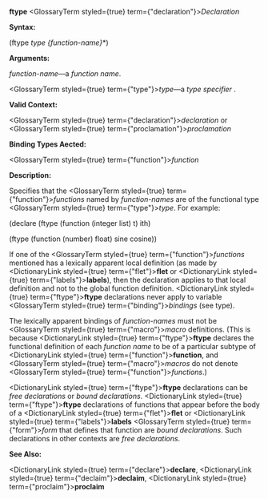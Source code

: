 **ftype** <GlossaryTerm styled={true} term={"declaration"}><i>Declaration</i></GlossaryTerm> 



**Syntax:** 



(ftype *type \{function-name\}*\*) 



**Arguments:** 



*function-name*—a *function name*. 



<GlossaryTerm styled={true} term={"type"}><i>type</i></GlossaryTerm>—a *type specifier* . 



**Valid Context:** 



<GlossaryTerm styled={true} term={"declaration"}><i>declaration</i></GlossaryTerm> or <GlossaryTerm styled={true} term={"proclamation"}><i>proclamation</i></GlossaryTerm> 



**Binding Types Aected:** 



<GlossaryTerm styled={true} term={"function"}><i>function</i></GlossaryTerm> 



**Description:** 



Specifies that the <GlossaryTerm styled={true} term={"function"}><i>functions</i></GlossaryTerm> named by *function-names* are of the functional type <GlossaryTerm styled={true} term={"type"}><i>type</i></GlossaryTerm>. For example: 



(declare (ftype (function (integer list) t) ith) 



(ftype (function (number) float) sine cosine)) 



If one of the <GlossaryTerm styled={true} term={"function"}><i>functions</i></GlossaryTerm> mentioned has a lexically apparent local definition (as made by <DictionaryLink styled={true} term={"flet"}><b>flet</b></DictionaryLink> or <DictionaryLink styled={true} term={"labels"}><b>labels</b></DictionaryLink>), then the declaration applies to that local definition and not to the global function definition. <DictionaryLink styled={true} term={"ftype"}><b>ftype</b></DictionaryLink> declarations never apply to variable <GlossaryTerm styled={true} term={"binding"}><i>bindings</i></GlossaryTerm> (see type). 



The lexically apparent bindings of *function-names* must not be <GlossaryTerm styled={true} term={"macro"}><i>macro</i></GlossaryTerm> definitions. (This is because <DictionaryLink styled={true} term={"ftype"}><b>ftype</b></DictionaryLink> declares the functional definition of each *function name* to be of a particular subtype of <DictionaryLink styled={true} term={"function"}><b>function</b></DictionaryLink>, and <GlossaryTerm styled={true} term={"macro"}><i>macros</i></GlossaryTerm> do not denote <GlossaryTerm styled={true} term={"function"}><i>functions</i></GlossaryTerm>.) 



<DictionaryLink styled={true} term={"ftype"}><b>ftype</b></DictionaryLink> declarations can be *free declarations* or *bound declarations*. <DictionaryLink styled={true} term={"ftype"}><b>ftype</b></DictionaryLink> declarations of functions that appear before the body of a <DictionaryLink styled={true} term={"flet"}><b>flet</b></DictionaryLink> or <DictionaryLink styled={true} term={"labels"}><b>labels</b></DictionaryLink> <GlossaryTerm styled={true} term={"form"}><i>form</i></GlossaryTerm> that defines that function are *bound declarations*. Such declarations in other contexts are *free declarations*. 



**See Also:** 



<DictionaryLink styled={true} term={"declare"}><b>declare</b></DictionaryLink>, <DictionaryLink styled={true} term={"declaim"}><b>declaim</b></DictionaryLink>, <DictionaryLink styled={true} term={"proclaim"}><b>proclaim</b></DictionaryLink> 







 



 



